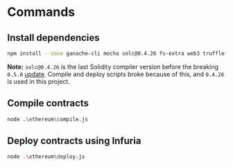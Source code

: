 # Commands

## Install dependencies

```bash
npm install --save ganache-cli mocha solc@0.4.26 fs-extra web3 truffle-hdwallet-provider
```

**Note:** ```solc@0.4.26``` is the last Solidity compiler version before the breaking ```0.5.0``` [update](https://solidity.readthedocs.io/en/v0.5.0/050-breaking-changes.html). Compile and deploy scripts broke because of this, and ```0.4.26``` is used in this project.

## Compile contracts

```bash
node .\ethereum\compile.js
```

## Deploy contracts using Infuria

```bash
node .\ethereum\deploy.js
```